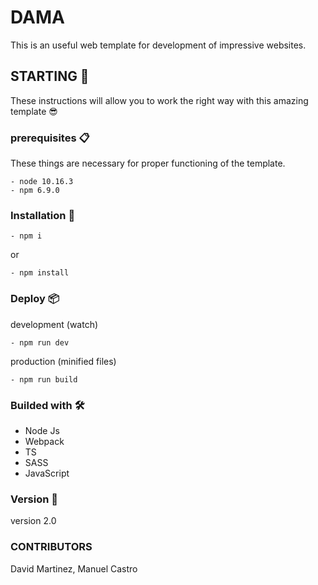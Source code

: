 # DAMA

This is an useful web template for development of impressive websites.

## STARTING 🚀

These instructions will allow you to work the right way with this amazing template 😎

### prerequisites  📋

These things are necessary for proper functioning of the template.

```
- node 10.16.3
- npm 6.9.0
```

### Installation  🔧

```
- npm i
```
or
```
- npm install
```

### Deploy 📦

development (watch)
```
- npm run dev
```

production (minified files)
```
- npm run build
```

### Builded with 🛠️

 - Node Js
 - Webpack
 - TS
 - SASS
 - JavaScript

### Version 📌

version 2.0

### CONTRIBUTORS
David Martinez, Manuel Castro
